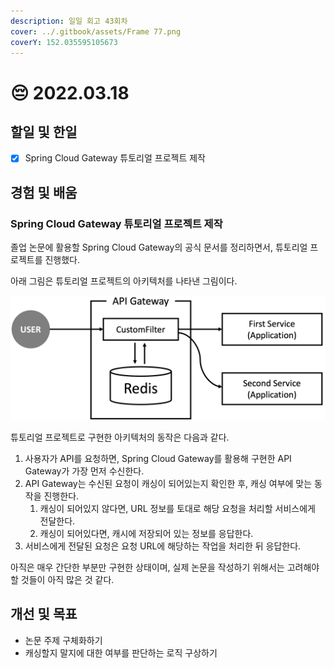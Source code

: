 ```yaml
---
description: 일일 회고 43회차
cover: ../.gitbook/assets/Frame 77.png
coverY: 152.035595105673
---
```


# 😔 2022.03.18

## 할일 및 한일

* [x] Spring Cloud Gateway 튜토리얼 프로젝트 제작

## 경험 및 배움

### Spring Cloud Gateway 튜토리얼 프로젝트 제작

졸업 논문에 활용할 Spring Cloud Gateway의 공식 문서를 정리하면서, 튜토리얼 프로젝트를 진행했다.

아래 그림은 튜토리얼 프로젝트의 아키텍처를 나타낸 그림이다.

![튜토리얼 프로젝트 아키텍처](<../.gitbook/assets/image (4).png>)



튜토리얼 프로젝트로 구현한 아키텍처의 동작은 다음과 같다.&#x20;

1. 사용자가 API를 요청하면, Spring Cloud Gateway를 활용해 구현한 API Gateway가 가장 먼저 수신한다.
2. API Gateway는 수신된 요청이 캐싱이 되어있는지 확인한 후, 캐싱 여부에 맞는 동작을 진행한다.
   1. 캐싱이 되어있지 않다면, URL 정보를 토대로 해당 요청을 처리할 서비스에게 전달한다.
   2. 캐싱이 되어있다면, 캐시에 저장되어 있는 정보를 응답한다.
3. 서비스에게 전달된 요청은 요청 URL에 해당하는 작업을 처리한 뒤 응답한다.



아직은 매우 간단한 부분만 구현한 상태이며, 실제 논문을 작성하기 위해서는 고려해야 할 것들이 아직 많은 것 같다.

## 개선 및 목표

* 논문 주제 구체화하기
* 캐싱할지 말지에 대한 여부를 판단하는 로직 구상하기
